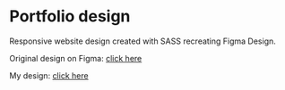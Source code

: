 # Portfolio design 

Responsive website design created with SASS recreating Figma Design.

Original design on Figma: [click here](https://www.figma.com/file/94SoTkTcpM6uuEcleoYIYr/PORTFOLIO-DESIGN-KIT-(Community)?node-id=101%3A7)

My design: [click here](https://ejuociene.github.io/FemiBlaq/)
